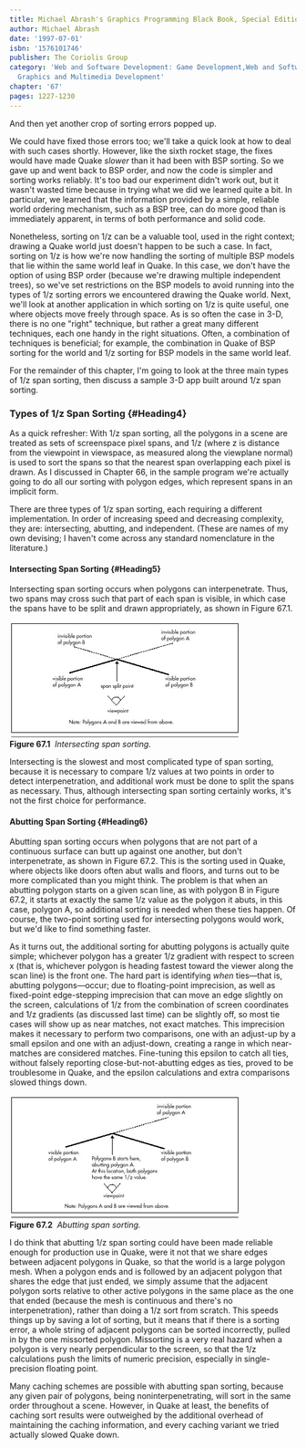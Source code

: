 ```yaml
---
title: Michael Abrash's Graphics Programming Black Book, Special Edition
author: Michael Abrash
date: '1997-07-01'
isbn: '1576101746'
publisher: The Coriolis Group
category: 'Web and Software Development: Game Development,Web and Software Development:
  Graphics and Multimedia Development'
chapter: '67'
pages: 1227-1230
---
```


And then yet another crop of sorting errors popped up.

We could have fixed those errors too; we'll take a quick look at how to
deal with such cases shortly. However, like the sixth rocket stage, the
fixes would have made Quake *slower* than it had been with BSP sorting.
So we gave up and went back to BSP order, and now the code is simpler
and sorting works reliably. It's too bad our experiment didn't work out,
but it wasn't wasted time because in trying what we did we learned quite
a bit. In particular, we learned that the information provided by a
simple, reliable world ordering mechanism, such as a BSP tree, can do
more good than is immediately apparent, in terms of both performance and
solid code.

Nonetheless, sorting on 1/z can be a valuable tool, used in the right
context; drawing a Quake world just doesn't happen to be such a case. In
fact, sorting on 1/z is how we're now handling the sorting of multiple
BSP models that lie within the same world leaf in Quake. In this case,
we don't have the option of using BSP order (because we're drawing
multiple independent trees), so we've set restrictions on the BSP models
to avoid running into the types of 1/z sorting errors we encountered
drawing the Quake world. Next, we'll look at another application in
which sorting on 1/z is quite useful, one where objects move freely
through space. As is so often the case in 3-D, there is no one "right"
technique, but rather a great many different techniques, each one handy
in the right situations. Often, a combination of techniques is
beneficial; for example, the combination in Quake of BSP sorting for the
world and 1/z sorting for BSP models in the same world leaf.

For the remainder of this chapter, I'm going to look at the three main
types of 1/z span sorting, then discuss a sample 3-D app built around
1/z span sorting.

### Types of 1/z Span Sorting {#Heading4}

As a quick refresher: With 1/z span sorting, all the polygons in a scene
are treated as sets of screenspace pixel spans, and 1/z (where z is
distance from the viewpoint in viewspace, as measured along the
viewplane normal) is used to sort the spans so that the nearest span
overlapping each pixel is drawn. As I discussed in Chapter 66, in the
sample program we're actually going to do all our sorting with polygon
edges, which represent spans in an implicit form.

There are three types of 1/z span sorting, each requiring a different
implementation. In order of increasing speed and decreasing complexity,
they are: intersecting, abutting, and independent. (These are names of
my own devising; I haven't come across any standard nomenclature in the
literature.)

#### Intersecting Span Sorting {#Heading5}

Intersecting span sorting occurs when polygons can interpenetrate. Thus,
two spans may cross such that part of each span is visible, in which
case the spans have to be split and drawn appropriately, as shown in
Figure 67.1.

![](images/67-01.jpg)\
 **Figure 67.1**  *Intersecting span sorting.*

Intersecting is the slowest and most complicated type of span sorting,
because it is necessary to compare 1/z values at two points in order to
detect interpenetration, and additional work must be done to split the
spans as necessary. Thus, although intersecting span sorting certainly
works, it's not the first choice for performance.

#### Abutting Span Sorting {#Heading6}

Abutting span sorting occurs when polygons that are not part of a
continuous surface can butt up against one another, but don't
interpenetrate, as shown in Figure 67.2. This is the sorting used in
Quake, where objects like doors often abut walls and floors, and turns
out to be more complicated than you might think. The problem is that
when an abutting polygon starts on a given scan line, as with polygon B
in Figure 67.2, it starts at exactly the same 1/z value as the polygon
it abuts, in this case, polygon A, so additional sorting is needed when
these ties happen. Of course, the two-point sorting used for
intersecting polygons would work, but we'd like to find something
faster.

As it turns out, the additional sorting for abutting polygons is
actually quite simple; whichever polygon has a greater 1/z gradient with
respect to screen x (that is, whichever polygon is heading fastest
toward the viewer along the scan line) is the front one. The hard part
is identifying *when* ties—that is, abutting polygons—occur; due to
floating-point imprecision, as well as fixed-point edge-stepping
imprecision that can move an edge slightly on the screen, calculations
of 1/z from the combination of screen coordinates and 1/z gradients (as
discussed last time) can be slightly off, so most tie cases will show up
as near matches, not exact matches. This imprecision makes it necessary
to perform two comparisons, one with an adjust-up by a small epsilon and
one with an adjust-down, creating a range in which near-matches are
considered matches. Fine-tuning this epsilon to catch all ties, without
falsely reporting close-but-not-abutting edges as ties, proved to be
troublesome in Quake, and the epsilon calculations and extra comparisons
slowed things down.

![](images/67-02.jpg)\
 **Figure 67.2**  *Abutting span sorting.*

I do think that abutting 1/z span sorting could have been made reliable
enough for production use in Quake, were it not that we share edges
between adjacent polygons in Quake, so that the world is a large polygon
mesh. When a polygon ends and is followed by an adjacent polygon that
shares the edge that just ended, we simply assume that the adjacent
polygon sorts relative to other active polygons in the same place as the
one that ended (because the mesh is continuous and there's no
interpenetration), rather than doing a 1/z sort from scratch. This
speeds things up by saving a lot of sorting, but it means that if there
is a sorting error, a whole string of adjacent polygons can be sorted
incorrectly, pulled in by the one missorted polygon. Missorting is a
very real hazard when a polygon is very nearly perpendicular to the
screen, so that the 1/z calculations push the limits of numeric
precision, especially in single-precision floating point.

Many caching schemes are possible with abutting span sorting, because
any given pair of polygons, being noninterpenetrating, will sort in the
same order throughout a scene. However, in Quake at least, the benefits
of caching sort results were outweighed by the additional overhead of
maintaining the caching information, and every caching variant we tried
actually slowed Quake down.
